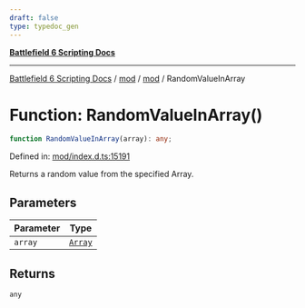 ```yaml
---
draft: false
type: typedoc_gen
---
```


[**Battlefield 6 Scripting Docs**](../../../_index.md)

***

[Battlefield 6 Scripting Docs](../../../_index.md) / [mod](../../_index.md) / [mod](../_index.md) / RandomValueInArray

# Function: RandomValueInArray()

```ts
function RandomValueInArray(array): any;
```

Defined in: [mod/index.d.ts:15191](https://github.com/battlefield-portal-community/portal-docs/blob/ff09b2690670f74de7e97198022e5a97ff1161ff/generators/santiago/mod/index.d.ts#L15191)

Returns a random value from the specified Array.

## Parameters

| Parameter | Type |
| ------ | ------ |
| `array` | [`Array`](../Array/_index.md) |

## Returns

`any`
